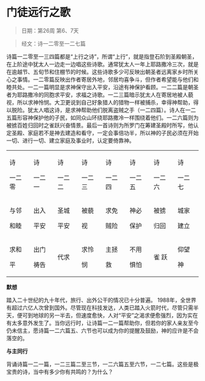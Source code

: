 # 门徒远行之歌 

> 日期：第26周 第6、7天

> 经文：诗一二零至一二七篇

诗篇一二零至一三四篇都是“上行之诗”，所谓“上行”，就是指登石阶到圣殿朝圣，在上阶途中犹太人一边走一边唱这些诗歌。通常犹太人一年上耶路撒冷三次，就是在逾越节、五旬节和住棚节的时候。这些诗歌多少可反映出朝圣者远离家乡时所关心之事情。一二零篇反映出作者寄居外地，邻居均喜争斗，但作者希望能与他们和睦共处。一二一篇明显是求神保守出入平安，沿途有神保护看顾。一二二篇是朝圣者为耶路撒冷的同胞求平安，求福之诗歌。一二三篇暗示犹太人在寄居地被人藐视，所以求神怜悯。大卫更说到自己好象猎人的猎物一样被捕杀，幸得神帮助，得以脱险。犹太人唱这诗，是求神帮助他们脱离盗贼之手（一二四篇）。诗人在一二五篇形容神保护他的子民，如同众山环绕耶路撒冷一样围绕着他们。一二六篇则为被掳百姓归回时之雀跃兴奋情景。最后一首诗则为所罗门在筹建圣殿时所写，他认定圣殿、家庭若不是神去建造和看守，一定会事倍功半，所以神的子民必须在开始一切、进行一切、建立家庭及事业时，认定要倚靠神。

<table>
 <tbody>
  <tr>
   <td><p>诗</p><p>一二零</p></td>
   <td><p>诗</p><p>一二一</p></td>
   <td><p>诗</p><p>一二二</p></td>
   <td><p>诗</p><p>一二三</p></td>
   <td><p>诗</p><p>一二四</p></td>
   <td><p>诗</p><p>一二五</p></td>
   <td><p>诗</p><p>一二六</p></td>
   <td><p>诗</p><p>一二七</p></td>
  </tr>
  <tr>
   <td><p>与邻</p><p>和睦</p></td>
   <td><p>出入</p><p>平安</p></td>
   <td><p>圣城</p><p>平安</p></td>
   <td><p>被藐</p><p>视</p></td>
   <td><p>求免</p><p>贼险</p></td>
   <td><p>神必</p><p>保护</p></td>
   <td><p>被掳</p><p>归回</p></td>
   <td><p>城家</p><p>建立</p></td>
  </tr>
  <tr>
   <td><p>求和</p><p>平</p></td>
   <td><p>出门</p><p>祷告</p></td>
   <td><p>代求</p></td>
   <td><p>求怜</p><p>悯</p></td>
   <td><p>主拯</p><p>救</p></td>
   <td><p>不用</p><p>惧怕</p></td>
   <td><p>雀 跃</p></td>
   <td><p>仰望</p><p>神</p></td>
  </tr>
 </tbody>
</table>

**默想**

踏入二十世纪的九十年代，旅行、出外公干的情况已十分普遍。 1988年，全世界有超过六亿人次曾到国外。尽管现在科技发达，人类已踏入火箭时代，尽管只需半天，便可到地球的另一半去，但速度愈快，人对“平安”之渴求便愈强烈，因为实在有太多意外发生了。当你远行时，让诗篇一二一篇帮助你，但若你的家人亲友至今仍未信主，愿诗篇一二六篇五、六节也可以成为你的提醒及鼓励，神的应许是不会落空的。

**与主同行**

背诵诗篇一二一篇，一二三篇二至三节，一二六篇五至六节，一二七篇。这些是极宝贵的诗，当中有多少你有共鸣的？为什么？

